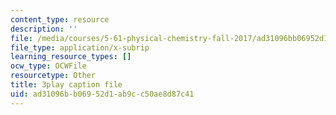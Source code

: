 ```yaml
---
content_type: resource
description: ''
file: /media/courses/5-61-physical-chemistry-fall-2017/ad31096bb06952d1ab9cc50ae8d87c41_zR6vXHHQZZA.vtt
file_type: application/x-subrip
learning_resource_types: []
ocw_type: OCWFile
resourcetype: Other
title: 3play caption file
uid: ad31096b-b069-52d1-ab9c-c50ae8d87c41
---
```

